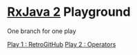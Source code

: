 # [RxJava 2](https://github.com/ReactiveX/RxJava) Playground

One branch for one play

[Play 1 : RetroGitHub](https://github.com/figengungor/RxJava2Playground/tree/rxjava2_play1_retrogithub)
[Play 2 : Operators](https://github.com/figengungor/RxJava2Playground/tree/rxjava2_play2_operators)

